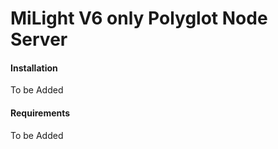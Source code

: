 # MiLight V6 only Polyglot Node Server

#### Installation

To be Added

#### Requirements

To be Added
